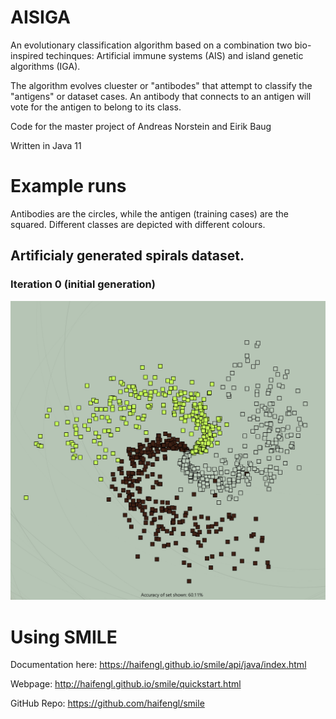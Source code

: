 # AISIGA
An evolutionary classification algorithm based on a combination two bio-inspired techinques: Artificial immune systems (AIS) and island genetic algorithms (IGA).

The algorithm evolves cluester or "antibodes" that attempt to classify the "antigens" or dataset cases. An antibody that connects to an antigen will vote for the antigen to belong to its class.

Code for the master project of Andreas Norstein and Eirik Baug

Written in Java 11

# Example runs
Antibodies are the circles, while the antigen (training cases) are the squared. Different classes are depicted with different colours.

## Artificialy generated spirals dataset.

### Iteration 0 (initial generation)
![Alt text](https://raw.githubusercontent.com/InfintieEvolution/AISIGA/master/Images/Spirals/circles%20-%20iteration%200.PNG)


# Using SMILE 
Documentation here: 
https://haifengl.github.io/smile/api/java/index.html

Webpage: http://haifengl.github.io/smile/quickstart.html

GitHub Repo: https://github.com/haifengl/smile

